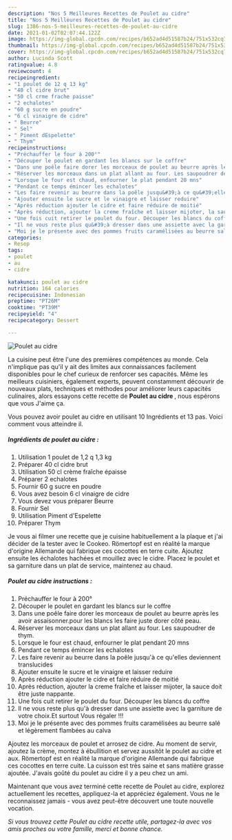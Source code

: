 ```yaml
---
description: "Nos 5 Meilleures Recettes de Poulet au cidre"
title: "Nos 5 Meilleures Recettes de Poulet au cidre"
slug: 1386-nos-5-meilleures-recettes-de-poulet-au-cidre
date: 2021-01-02T02:07:44.122Z
image: https://img-global.cpcdn.com/recipes/b652ad4d51587b24/751x532cq70/poulet-au-cidre-photo-principale-de-la-recette.jpg
thumbnail: https://img-global.cpcdn.com/recipes/b652ad4d51587b24/751x532cq70/poulet-au-cidre-photo-principale-de-la-recette.jpg
cover: https://img-global.cpcdn.com/recipes/b652ad4d51587b24/751x532cq70/poulet-au-cidre-photo-principale-de-la-recette.jpg
author: Lucinda Scott
ratingvalue: 4.8
reviewcount: 4
recipeingredient:
- "1 poulet de 12 q 13 kg"
- "40 cl cidre brut"
- "50 cl crme frache paisse"
- "2 echalotes"
- "60 g sucre en poudre"
- "6 cl vinaigre de cidre"
- " Beurre"
- " Sel"
- " Piment dEspelette"
- " Thym"
recipeinstructions:
- "Préchauffer le four à 200°"
- "Découper le poulet en gardant les blancs sur le coffre"
- "Dans une poêle faire dorer les morceaux de poulet au beurre après les avoir assaisonner.pour les blancs les faire juste dorer côté peau."
- "Réserver les morceaux dans un plat allant au four. Les saupoudrer de thym."
- "Lorsque le four est chaud, enfourner le plat pendant 20 mns"
- "Pendant ce temps émincer les echalotes"
- "Les faire revenir au beurre dans la poêle jusqu&#39;à ce qu&#39;elles deviennent translucides"
- "Ajouter ensuite le sucre et le vinaigre et laisser reduire"
- "Après réduction ajouter le cidre et faire réduire de moitié"
- "Après réduction, ajouter la creme fraîche et laisser mijoter, la sauce doit être juste nappante."
- "Une fois cuit retirer le poulet du four. Découper les blancs du coffre"
- "Il ne vous reste plus qu&#39;à dresser dans une assiette avec la garniture de votre choix.Et surtout Vous régaler !!!"
- "Moi je le présente avec des pommes fruits caramélisées au beurre salé et légèrement flambées au calva"
categories:
- Resep
tags:
- poulet
- au
- cidre

katakunci: poulet au cidre 
nutrition: 164 calories
recipecuisine: Indonesian
preptime: "PT26M"
cooktime: "PT39M"
recipeyield: "4"
recipecategory: Dessert

---
```



![Poulet au cidre](https://img-global.cpcdn.com/recipes/b652ad4d51587b24/751x532cq70/poulet-au-cidre-photo-principale-de-la-recette.jpg)

La cuisine peut être l'une des premières compétences au monde. Cela n'implique pas qu'il y ait des limites aux connaissances facilement disponibles pour le chef curieux de renforcer ses capacités. Même les meilleurs cuisiniers, également experts, peuvent constamment découvrir de nouveaux plats, techniques et méthodes pour améliorer leurs capacités culinaires, alors essayons cette recette de <strong> Poulet au cidre </strong>, nous espérons que vous J'aime ça.

<!--inarticleads1-->

Vous pouvez avoir poulet au cidre en utilisant 10 Ingrédients et 13 pas. Voici comment vous atteindre il.

##### Ingrédients de poulet au cidre :

1. Utilisation 1 poulet de 1,2 q 1,3 kg
1. Préparer 40 cl cidre brut
1. Utilisation 50 cl crème fraîche épaisse
1. Préparer 2 echalotes
1. Fournir 60 g sucre en poudre
1. Vous avez besoin 6 cl vinaigre de cidre
1. Vous devez vous préparer  Beurre
1. Fournir  Sel
1. Utilisation  Piment d&#39;Espelette
1. Préparer  Thym


Je vous ai filmer une recette que je cuisine habituellement a la plaque et j&#39;ai décider de la tester avec le Cookeo. Römertopf est en réalité la marque d&#39;origine Allemande qui fabrique ces cocottes en terre cuite. Ajoutez ensuite les échalotes hachées et mouillez avec le cidre. Placez le poulet et sa garniture dans un plat de service, maintenez au chaud. 

<!--inarticleads2-->

##### Poulet au cidre instructions :

1. Préchauffer le four à 200°
1. Découper le poulet en gardant les blancs sur le coffre
1. Dans une poêle faire dorer les morceaux de poulet au beurre après les avoir assaisonner.pour les blancs les faire juste dorer côté peau.
1. Réserver les morceaux dans un plat allant au four. Les saupoudrer de thym.
1. Lorsque le four est chaud, enfourner le plat pendant 20 mns
1. Pendant ce temps émincer les echalotes
1. Les faire revenir au beurre dans la poêle jusqu&#39;à ce qu&#39;elles deviennent translucides
1. Ajouter ensuite le sucre et le vinaigre et laisser reduire
1. Après réduction ajouter le cidre et faire réduire de moitié
1. Après réduction, ajouter la creme fraîche et laisser mijoter, la sauce doit être juste nappante.
1. Une fois cuit retirer le poulet du four. Découper les blancs du coffre
1. Il ne vous reste plus qu&#39;à dresser dans une assiette avec la garniture de votre choix.Et surtout Vous régaler !!!
1. Moi je le présente avec des pommes fruits caramélisées au beurre salé et légèrement flambées au calva


Ajoutez les morceaux de poulet et arrosez de cidre. Au moment de servir, ajoutez la crème, montez à ébullition et servez aussitôt le poulet au cidre et aux. Römertopf est en réalité la marque d&#39;origine Allemande qui fabrique ces cocottes en terre cuite. La cuisson est très saine et sans matière grasse ajoutée. J&#39;avais goûté du poulet au cidre il y a peu chez un ami. 

<!--inarticleads1-->

<p>
Maintenant que vous avez terminé cette recette de Poulet au cidre, explorez actuellement les recettes, appliquez-la et appréciez également. Vous ne le reconnaissez jamais - vous avez peut-être découvert une toute nouvelle vocation.
</p>

<p>
<i>Si vous trouvez cette Poulet au cidre recette utile, partagez-la avec vos amis proches ou votre famille, merci et bonne chance.</i>
</p>

